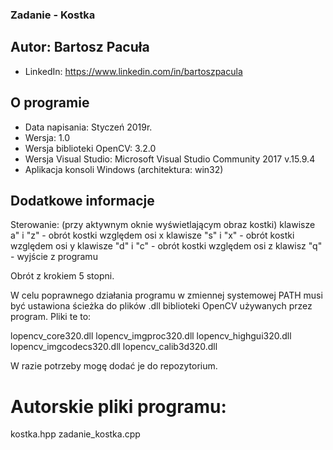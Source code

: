 ### Zadanie - Kostka
## Autor: Bartosz Pacuła 
* LinkedIn: <https://www.linkedin.com/in/bartoszpacula>
## O programie
* Data napisania: Styczeń 2019r. 
* Wersja: 1.0
* Wersja biblioteki OpenCV: 3.2.0
* Wersja Visual Studio: Microsoft Visual Studio Community 2017 v.15.9.4
* Aplikacja konsoli Windows (architektura: win32)
## Dodatkowe informacje

Sterowanie:
(przy aktywnym oknie wyświetlającym obraz kostki)
klawisze a" i "z" - obrót kostki względem osi x
klawisze "s" i "x" - obrót kostki względem osi y
klawisze "d" i "c" - obrót kostki względem osi z
klawisz "q" - wyjście z programu

Obrót z krokiem 5 stopni.

W celu poprawnego działania programu w zmiennej systemowej PATH musi być ustawiona ścieżka do plików .dll biblioteki OpenCV używanych przez program.
Pliki te to:

lopencv_core320.dll
lopencv_imgproc320.dll
lopencv_highgui320.dll
lopencv_imgcodecs320.dll
lopencv_calib3d320.dll

W razie potrzeby mogę dodać je do repozytorium.

# Autorskie pliki programu:

kostka.hpp
zadanie_kostka.cpp
